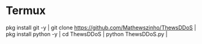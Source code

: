# Termux
pkg install git -y |
git clone https://github.com/Mathewszinho/ThewsDDoS |
pkg install python -y |
cd ThewsDDoS |
python ThewsDDoS.py |
